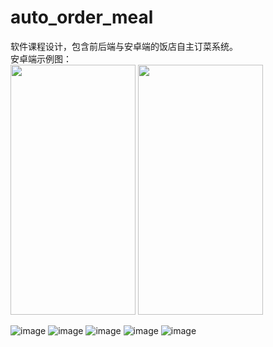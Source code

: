 # auto_order_meal
软件课程设计，包含前后端与安卓端的饭店自主订菜系统。  
安卓端示例图：  
<img src="Android/运行截图/注册.png" width="200" height="400">
<img src="Android/运行截图/登录.png" width="200" height="400">

![image](Android/运行截图/饭店列表.png)
![image](Android/运行截图/菜品列表.png)
![image](Android/运行截图/推荐菜品并下单.png)
![image](Android/运行截图/付款.png)
![image](Android/运行截图/评价.png)
